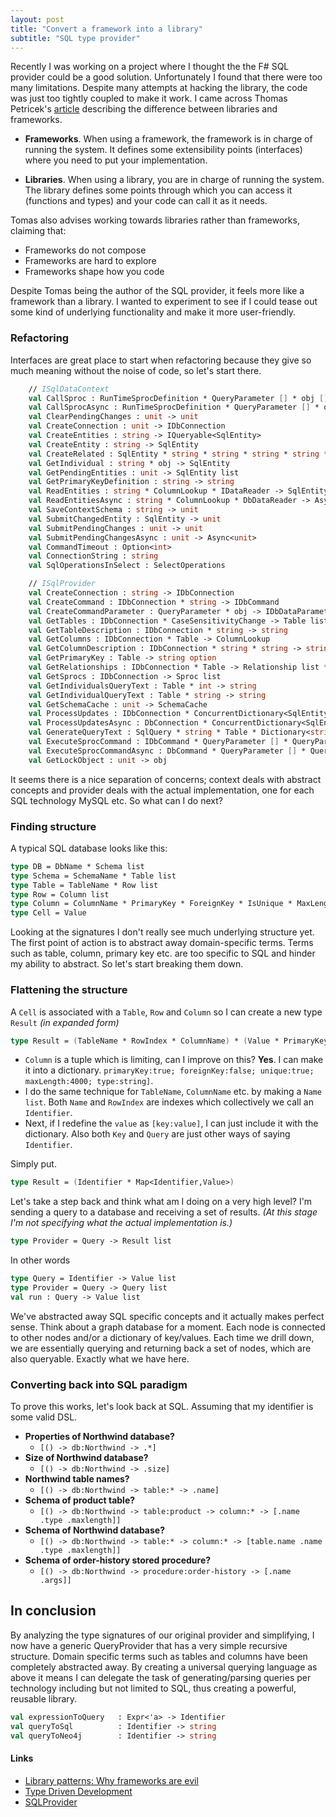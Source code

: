 ```yaml
---
layout: post
title: "Convert a framework into a library"
subtitle: "SQL type provider"
---
```


Recently I was working on a project where I thought the the F# SQL provider could be a good solution. Unfortunately I found that there were too many limitations. Despite many attempts at hacking the library, the code was just too tightly coupled to make it work. I came across Thomas Petricek's [article][1] describing the difference between libraries and frameworks.

- **Frameworks**. When using a framework, the framework is in charge of running the system. It defines some extensibility points (interfaces) where you need to put your implementation.

- **Libraries**. When using a library, you are in charge of running the system. The library defines some points through which you can access it (functions and types) and your code can call it as it needs.

Tomas also advises working towards libraries rather than frameworks, claiming that:

- Frameworks do not compose
- Frameworks are hard to explore
- Frameworks shape how you code

Despite Tomas being the author of the SQL provider, it feels more like a framework than a library. I wanted to experiment to see if I could tease out some kind of underlying functionality and make it more user-friendly.

### Refactoring
Interfaces are great place to start when refactoring because they give so much meaning without the noise of code, so let's start there.

```fsharp
    // ISqlDataContext
    val CallSproc : RunTimeSprocDefinition * QueryParameter [] * obj [] -> obj
    val CallSprocAsync : RunTimeSprocDefinition * QueryParameter [] * obj [] -> Async<SqlEntity>
    val ClearPendingChanges : unit -> unit
    val CreateConnection : unit -> IDbConnection
    val CreateEntities : string -> IQueryable<SqlEntity>
    val CreateEntity : string -> SqlEntity
    val CreateRelated : SqlEntity * string * string * string * string * string * RelationshipDirection -> IQueryable<SqlEntity>
    val GetIndividual : string * obj -> SqlEntity
    val GetPendingEntities : unit -> SqlEntity list
    val GetPrimaryKeyDefinition : string -> string
    val ReadEntities : string * ColumnLookup * IDataReader -> SqlEntity []
    val ReadEntitiesAsync : string * ColumnLookup * DbDataReader -> Async<SqlEntity []>
    val SaveContextSchema : string -> unit
    val SubmitChangedEntity : SqlEntity -> unit
    val SubmitPendingChanges : unit -> unit
    val SubmitPendingChangesAsync : unit -> Async<unit>
    val CommandTimeout : Option<int>
    val ConnectionString : string
    val SqlOperationsInSelect : SelectOperations

    // ISqlProvider
    val CreateConnection : string -> IDbConnection 
    val CreateCommand : IDbConnection * string -> IDbCommand 
    val CreateCommandParameter : QueryParameter * obj -> IDbDataParameter 
    val GetTables : IDbConnection * CaseSensitivityChange -> Table list 
    val GetTableDescription : IDbConnection * string -> string 
    val GetColumns : IDbConnection * Table -> ColumnLookup 
    val GetColumnDescription : IDbConnection * string * string -> string 
    val GetPrimaryKey : Table -> string option 
    val GetRelationships : IDbConnection * Table -> Relationship list * Relationship list 
    val GetSprocs : IDbConnection -> Sproc list 
    val GetIndividualsQueryText : Table * int -> string 
    val GetIndividualQueryText : Table * string -> string 
    val GetSchemaCache : unit -> SchemaCache 
    val ProcessUpdates : IDbConnection * ConcurrentDictionary<SqlEntity,DateTime> * TransactionOptions * Option<int> -> unit 
    val ProcessUpdatesAsync : DbConnection * ConcurrentDictionary<SqlEntity,DateTime> * TransactionOptions * Option<int> -> Async<unit> 
    val GenerateQueryText : SqlQuery * string * Table * Dictionary<string,ResizeArray<ProjectionParameter>> * bool * IDbConnection -> string * ResizeArray<IDbDataParameter> 
    val ExecuteSprocCommand : IDbCommand * QueryParameter [] * QueryParameter [] * obj [] -> ReturnValueType 
    val ExecuteSprocCommandAsync : DbCommand * QueryParameter [] * QueryParameter [] * obj [] -> Async<ReturnValueType> 
    val GetLockObject : unit -> obj 
```

It seems there is a nice separation of concerns; context deals with abstract concepts and provider deals with the actual implementation, one for each SQL technology MySQL etc. So what can I do next?

### Finding structure
A typical SQL database looks like this:
````fsharp
type DB = DbName * Schema list
type Schema = SchemaName * Table list
type Table = TableName * Row list
type Row = Column list
type Column = ColumnName * PrimaryKey * ForeignKey * IsUnique * MaxLength (* etc... *)
type Cell = Value
````

Looking at the signatures I don't really see much underlying structure yet. The first point of action is to abstract away domain-specific terms. Terms such as table, column, primary key etc. are too specific to SQL and hinder my ability to abstract. So let's start breaking them down.

### Flattening the structure
A `Cell` is associated with a `Table`, `Row` and `Column` so I can create a new type `Result` *(in expanded form)*

```fsharp
type Result = (TableName * RowIndex * ColumnName) * (Value * PrimaryKey * ForeignKey * IsUnique * MaxLength (* etc... *))
```

- `Column` is a tuple which is limiting, can I improve on this? **Yes**. I can make it into a dictionary. `primaryKey:true; foreignKey:false; unique:true; maxLength:4000; type:string]`.
- I do the same technique for `TableName`, `ColumnName` etc. by making a `Name list`. Both `Name` and `RowIndex` are indexes which collectively we call an `Identifier`.
- Next, if I redefine the `value` as `[key:value]`, I can just include it with the dictionary. Also both `Key` and `Query` are just other ways of saying `Identifier`.

Simply put.

```fsharp
type Result = (Identifier * Map<Identifier,Value>)
```

Let's take a step back and think what am I doing on a very high level? I'm sending a query to a database and receiving a set of results. *(At this stage I'm not specifying what the actual implementation is.)* 

```fsharp
type Provider = Query -> Result list
```

In other words

```fsharp
type Query = Identifier -> Value list
type Provider = Query -> Query list
val run : Query -> Value list
```

We've abstracted away SQL specific concepts and it actually makes perfect sense. Think about a graph database for a moment. Each node is connected to other nodes and/or a dictionary of key/values. Each time we drill down, we are essentially querying and returning back a set of nodes, which are also queryable. Exactly what we have here.

### Converting back into SQL paradigm
To prove this works, let's look back at SQL. Assuming that my identifier is some valid DSL.

- **Properties of Northwind database?** 
  - `[() -> db:Northwind -> .*]`
- **Size of Northwind database?** 
  - `[() -> db:Northwind -> .size]`
- **Northwind table names?** 
  - `[() -> db:Northwind -> table:* -> .name]`
- **Schema of product table?** 
  - `[() -> db:Northwind -> table:product -> column:* -> [.name .type .maxlength]]`
- **Schema of Northwind database?** 
  - `[() -> db:Northwind -> table:* -> column:* -> [table.name .name .type .maxlength]]`
- **Schema of order-history stored procedure?** 
  - `[() -> db:Northwind -> procedure:order-history -> [.name .args]]`

## In conclusion
By analyzing the type signatures of our original provider and simplifying, I now have a generic QueryProvider that has a very simple recursive structure. Domain specific terms such as tables and columns have been completely abstracted away. By creating a universal querying language as above it means I can delegate the task of generating/parsing queries per technology including but not limited to SQL, thus creating a powerful, reusable library.

```fsharp
val expressionToQuery   : Expr<'a> -> Identifier
val queryToSql          : Identifier -> string
val queryToNeo4j        : Identifier -> string
```

#### Links
- [Library patterns: Why frameworks are evil][1]
- [Type Driven Development][2]
- [SQLProvider][3]

[1]: http://tomasp.net/blog/2015/library-frameworks/
[2]: https://blog.ploeh.dk/2015/08/10/type-driven-development/
[3]: https://fsprojects.github.io/SQLProvider/